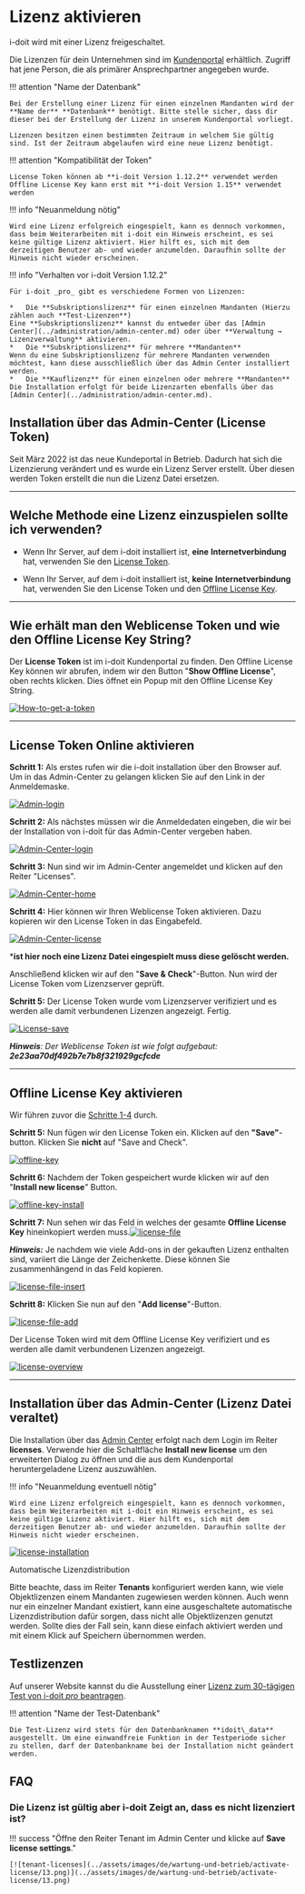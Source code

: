 # Lizenz aktivieren

i-doit wird mit einer Lizenz freigeschaltet.

Die Lizenzen für dein Unternehmen sind im [Kundenportal](../administration/kundenportal.md) erhältlich. Zugriff hat jene Person, die als primärer Ansprechpartner angegeben wurde.

!!! attention "Name der Datenbank"

    Bei der Erstellung einer Lizenz für einen einzelnen Mandanten wird der **Name der** **Datenbank** benötigt. Bitte stelle sicher, dass dir dieser bei der Erstellung der Lizenz in unserem Kundenportal vorliegt.

    Lizenzen besitzen einen bestimmten Zeitraum in welchem Sie gültig sind. Ist der Zeitraum abgelaufen wird eine neue Lizenz benötigt.

!!! attention "Kompatibilität der Token"

    License Token können ab **i-doit Version 1.12.2** verwendet werden
    Offline License Key kann erst mit **i-doit Version 1.15** verwendet werden

!!! info "Neuanmeldung nötig"

    Wird eine Lizenz erfolgreich eingespielt, kann es dennoch vorkommen, dass beim Weiterarbeiten mit i-doit ein Hinweis erscheint, es sei keine gültige Lizenz aktiviert. Hier hilft es, sich mit dem derzeitigen Benutzer ab- und wieder anzumelden. Daraufhin sollte der Hinweis nicht wieder erscheinen.

!!! info "Verhalten vor i-doit Version 1.12.2"

    Für i-doit _pro_ gibt es verschiedene Formen von Lizenzen:

    *   Die **Subskriptionslizenz** für einen einzelnen Mandanten (Hierzu zählen auch **Test-Lizenzen**)
    Eine **Subskriptionslizenz** kannst du entweder über das [Admin Center](../administration/admin-center.md) oder über **Verwaltung → Lizenzverwaltung** aktivieren.
    *   Die **Subskriptionslizenz** für mehrere **Mandanten**
    Wenn du eine Subskriptionslizenz für mehrere Mandanten verwenden möchtest, kann diese ausschließlich über das Admin Center installiert werden.
    *   Die **Kauflizenz** für einen einzelnen oder mehrere **Mandanten**
    Die Installation erfolgt für beide Lizenzarten ebenfalls über das [Admin Center](../administration/admin-center.md).

Installation über das Admin-Center (License Token)
--------------------------------------------------

Seit März 2022 ist das neue Kundeportal in Betrieb. Dadurch hat sich die Lizenzierung verändert und es wurde ein Lizenz Server erstellt.
Über diesen werden Token erstellt die nun die Lizenz Datei ersetzen.

* * *

Welche Methode eine Lizenz einzuspielen sollte ich verwenden?
-------------------------------------------------------------

*   Wenn Ihr Server, auf dem i-doit installiert ist, **eine** **Internetverbindung** hat, verwenden Sie den [License Token](lizenz-aktivieren.md#license-token-online-aktivieren).

*   Wenn Ihr Server, auf dem i-doit installiert ist, **keine** **Internetverbindung** hat, verwenden Sie den License Token und den [Offline License Key](lizenz-aktivieren.md#offline-license-key-aktivieren).

* * *

Wie erhält man den Weblicense Token und wie den Offline License Key String?
---------------------------------------------------------------------------

Der **License Token** ist im i-doit Kundenportal zu finden.
Den Offline License Key können wir abrufen, indem wir den Button "**Show Offline License**", oben rechts klicken. Dies öffnet ein Popup mit den Offline License Key String.

[![How-to-get-a-token](../assets/images/de/wartung-und-betrieb/activate-license/0.how-to-get-a-token.png)](../assets/images/de/wartung-und-betrieb/activate-license/0.how-to-get-a-token.png)

* * *

**License Token Online aktivieren**
-----------------------------------

**Schritt 1:** Als erstes rufen wir die i-doit installation über den Browser auf. Um in das Admin-Center zu gelangen klicken Sie auf den Link in der Anmeldemaske.

[![Admin-login](../assets/images/de/wartung-und-betrieb/activate-license/1.Login_admin.png)](../assets/images/de/wartung-und-betrieb/activate-license/1.Login_admin.png)

**Schritt 2:** Als nächstes müssen wir die Anmeldedaten eingeben, die wir bei der Installation von i-doit für das Admin-Center vergeben haben.

[![Admin-Center-login](../assets/images/de/wartung-und-betrieb/activate-license/2.login_admin_center.png)](../assets/images/de/wartung-und-betrieb/activate-license/2.login_admin_center.png)

**Schritt 3:** Nun sind wir im Admin-Center angemeldet und klicken auf den Reiter "Licenses".

[![Admin-Center-home](../assets/images/de/wartung-und-betrieb/activate-license/3.admin-center-home.png)](../assets/images/de/wartung-und-betrieb/activate-license/3.admin-center-home.png)

**Schritt 4:** Hier können wir Ihren Weblicense Token aktivieren. Dazu kopieren wir den License Token in das Eingabefeld.

[![Admin-Center-license](../assets/images/de/wartung-und-betrieb/activate-license/4.admin-center-licenses.png)](../assets/images/de/wartung-und-betrieb/activate-license/4.admin-center-licenses.png)

\***ist hier noch eine Lizenz Datei eingespielt muss diese gelöscht werden.**

Anschließend klicken wir auf den "**Save & Check**"-Button. Nun wird der License Token vom Lizenzserver geprüft.

**Schritt 5:** Der License Token wurde vom Lizenzserver verifiziert und es werden alle damit verbundenen Lizenzen angezeigt. Fertig.

[![License-save](../assets/images/de/wartung-und-betrieb/activate-license/5.admin-center-licenses-token.png)](../assets/images/de/wartung-und-betrieb/activate-license/5.admin-center-licenses-token.png)

**_Hinweis_**_: Der Weblicense Token ist wie folgt aufgebaut:_ **_2e23aa70df492b7e7b8f321929gcfcde_**

* * *

**Offline License Key aktivieren**
----------------------------------

Wir führen zuvor die [Schritte 1-4](#license-token-online-aktivieren) durch.

**Schritt 5:** Nun fügen wir den License Token ein. Klicken auf den **"Save"**\-button. Klicken Sie **nicht** auf "Save and Check".

[![offline-key](../assets/images/de/wartung-und-betrieb/activate-license/6-offline-token.png)](../assets/images/de/wartung-und-betrieb/activate-license/6-offline-token.png)

**Schritt 6:** Nachdem der Token gespeichert wurde klicken wir auf den "**Install new license**" Button.

[![offline-key-install](../assets/images/de/wartung-und-betrieb/activate-license/7.add-new-license-button.png)](../assets/images/de/wartung-und-betrieb/activate-license/7.add-new-license-button.png)

**Schritt 7:** Nun sehen wir das Feld in welches der gesamte **Offline License Key** hineinkopiert werden muss.[![license-file](../assets/images/de/wartung-und-betrieb/activate-license/8.add-new-license.png)](../assets/images/de/wartung-und-betrieb/activate-license/8.add-new-license.png)

**_Hinweis:_** Je nachdem wie viele Add-ons in der gekauften Lizenz enthalten sind, variiert die Länge der Zeichenkette. Diese können Sie zusammenhängend in das Feld kopieren.

[![license-file-insert](../assets/images/de/wartung-und-betrieb/activate-license/9.add-new-license-end.png)](../assets/images/de/wartung-und-betrieb/activate-license/9.add-new-license-end.png)

**Schritt 8:** Klicken Sie nun auf den "**Add license**"-Button.

[![license-file-add](../assets/images/de/wartung-und-betrieb/activate-license/10.add-new-license-save.png)](../assets/images/de/wartung-und-betrieb/activate-license/10.add-new-license-save.png)

Der License Token wird mit dem Offline License Key verifiziert und es werden alle damit verbundenen Lizenzen angezeigt.

[![license-overview](../assets/images/de/wartung-und-betrieb/activate-license/11.admin-center-licenses-token.png)](../assets/images/de/wartung-und-betrieb/activate-license/11.admin-center-licenses-token.png)

* * *

Installation über das Admin-Center (Lizenz Datei veraltet)
----------------------------------------------------------

Die Installation über das [Admin Center](../administration/admin-center.md) erfolgt nach dem Login im Reiter **licenses**. Verwende hier die Schaltfläche **Install new license** um den erweiterten Dialog zu öffnen und die aus dem Kundenportal heruntergeladene Lizenz auszuwählen.

!!! info "Neuanmeldung eventuell nötig"

    Wird eine Lizenz erfolgreich eingespielt, kann es dennoch vorkommen, dass beim Weiterarbeiten mit i-doit ein Hinweis erscheint, es sei keine gültige Lizenz aktiviert. Hier hilft es, sich mit dem derzeitigen Benutzer ab- und wieder anzumelden. Daraufhin sollte der Hinweis nicht wieder erscheinen.

[![license-installation](../assets/images/de/wartung-und-betrieb/activate-license/12.i-doit-license.png)](../assets/images/de/wartung-und-betrieb/activate-license/12.i-doit-license.png)

Automatische Lizenzdistribution

Bitte beachte, dass im Reiter **Tenants** konfiguriert werden kann, wie viele Objektlizenzen einem Mandanten zugewiesen werden können. Auch wenn nur ein einzelner Mandant existiert, kann eine ausgeschaltete automatische Lizenzdistribution dafür sorgen, dass nicht alle Objektlizenzen genutzt werden. Sollte dies der Fall sein, kann diese einfach aktiviert werden und mit einem Klick auf Speichern übernommen werden.

Testlizenzen
------------

Auf unserer Website kannst du die Ausstellung einer [Lizenz zum 30-tägigen Test von i-doit _pro_ beantragen](https://www.i-doit.com/testversion/).

!!! attention "Name der Test-Datenbank"

    Die Test-Lizenz wird stets für den Datenbanknamen **idoit\_data** ausgestellt. Um eine einwandfreie Funktion in der Testperiode sicher zu stellen, darf der Datenbankname bei der Installation nicht geändert werden.

FAQ
---

### Die Lizenz ist gültig aber i-doit Zeigt an, dass es nicht lizenziert ist?

!!! success "Öffne den Reiter Tenant im Admin Center und klicke auf **Save license settings**."

    [![tenant-licenses](../assets/images/de/wartung-und-betrieb/activate-license/13.png)](../assets/images/de/wartung-und-betrieb/activate-license/13.png)
